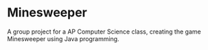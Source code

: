 # Minesweeper

A group project for a AP Computer Science class, creating the game Minesweeper using Java programming. 
